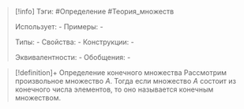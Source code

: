 > [!info]
> Тэги: #Определение #Теория_множеств 
> 
> Использует: *-*
> Примеры: *-*
> 
> Типы: *-*
> Свойства: *-*
> Конструкции: *-*
> 
> Эквивалентности: *-*
> Обобщения: *-*

> [!definition]+ Определение конечного множества
> Рассмотрим произвольное множество $A$. Тогда если множество $A$ состоит из конечного числа элементов, то оно называется конечным множеством.